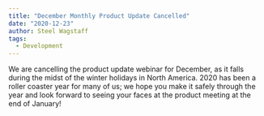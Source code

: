 ```yaml
---
title: "December Monthly Product Update Cancelled"
date: "2020-12-23"
author: Steel Wagstaff
tags: 
  - Development
---
```


We are cancelling the product update webinar for December, as it falls during the midst of the winter holidays in North America. 2020 has been a roller coaster year for many of us; we hope you make it safely through the year and look forward to seeing your faces at the product meeting at the end of January!
